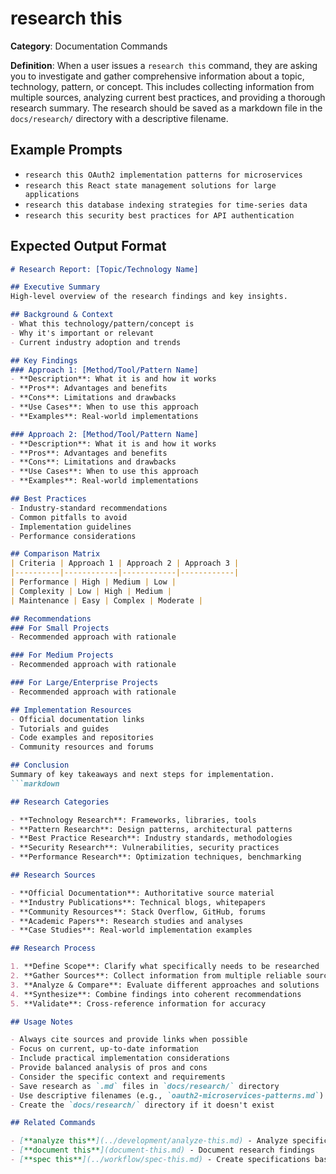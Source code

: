 # research this

**Category**: Documentation Commands

**Definition**: When a user issues a `research this` command, they are asking you to investigate and gather comprehensive
information about a topic, technology, pattern, or concept. This includes collecting information from multiple sources,
analyzing current best practices, and providing a thorough research summary. The research should be saved as a markdown
file in the `docs/research/` directory with a descriptive filename.

## Example Prompts

- `research this OAuth2 implementation patterns for microservices`
- `research this React state management solutions for large applications`
- `research this database indexing strategies for time-series data`
- `research this security best practices for API authentication`

## Expected Output Format

```markdown
# Research Report: [Topic/Technology Name]

## Executive Summary
High-level overview of the research findings and key insights.

## Background & Context
- What this technology/pattern/concept is
- Why it's important or relevant
- Current industry adoption and trends

## Key Findings
### Approach 1: [Method/Tool/Pattern Name]
- **Description**: What it is and how it works
- **Pros**: Advantages and benefits
- **Cons**: Limitations and drawbacks
- **Use Cases**: When to use this approach
- **Examples**: Real-world implementations

### Approach 2: [Method/Tool/Pattern Name]
- **Description**: What it is and how it works
- **Pros**: Advantages and benefits
- **Cons**: Limitations and drawbacks
- **Use Cases**: When to use this approach
- **Examples**: Real-world implementations

## Best Practices
- Industry-standard recommendations
- Common pitfalls to avoid
- Implementation guidelines
- Performance considerations

## Comparison Matrix
| Criteria | Approach 1 | Approach 2 | Approach 3 |
|----------|------------|------------|------------|
| Performance | High | Medium | Low |
| Complexity | Low | High | Medium |
| Maintenance | Easy | Complex | Moderate |

## Recommendations
### For Small Projects
- Recommended approach with rationale

### For Medium Projects
- Recommended approach with rationale

### For Large/Enterprise Projects
- Recommended approach with rationale

## Implementation Resources
- Official documentation links
- Tutorials and guides
- Code examples and repositories
- Community resources and forums

## Conclusion
Summary of key takeaways and next steps for implementation.
```markdown

## Research Categories

- **Technology Research**: Frameworks, libraries, tools
- **Pattern Research**: Design patterns, architectural patterns
- **Best Practice Research**: Industry standards, methodologies
- **Security Research**: Vulnerabilities, security practices
- **Performance Research**: Optimization techniques, benchmarking

## Research Sources

- **Official Documentation**: Authoritative source material
- **Industry Publications**: Technical blogs, whitepapers
- **Community Resources**: Stack Overflow, GitHub, forums
- **Academic Papers**: Research studies and analyses
- **Case Studies**: Real-world implementation examples

## Research Process

1. **Define Scope**: Clarify what specifically needs to be researched
2. **Gather Sources**: Collect information from multiple reliable sources
3. **Analyze & Compare**: Evaluate different approaches and solutions
4. **Synthesize**: Combine findings into coherent recommendations
5. **Validate**: Cross-reference information for accuracy

## Usage Notes

- Always cite sources and provide links when possible
- Focus on current, up-to-date information
- Include practical implementation considerations
- Provide balanced analysis of pros and cons
- Consider the specific context and requirements
- Save research as `.md` files in `docs/research/` directory
- Use descriptive filenames (e.g., `oauth2-microservices-patterns.md`)
- Create the `docs/research/` directory if it doesn't exist

## Related Commands

- [**analyze this**](../development/analyze-this.md) - Analyze specific implementations
- [**document this**](document-this.md) - Document research findings
- [**spec this**](../workflow/spec-this.md) - Create specifications based on research

